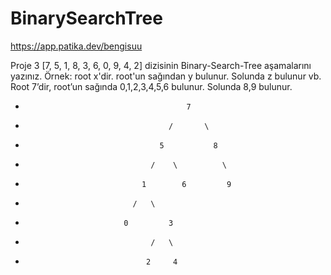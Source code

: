 # BinarySearchTree
https://app.patika.dev/bengisuu 

Proje 3
[7, 5, 1, 8, 3, 6, 0, 9, 4, 2] dizisinin Binary-Search-Tree aşamalarını yazınız.
Örnek: root x'dir. root'un sağından y bulunur. Solunda z bulunur vb.
Root 7’dir, root’un sağında 0,1,2,3,4,5,6 bulunur. Solunda 8,9 bulunur. 
-                                         7
-                                     /       \
-                                   5           8
-                                 /    \          \
-                               1        6         9
-                             /   \
-                           0	      3
-                                 /   \
-                                2     4
